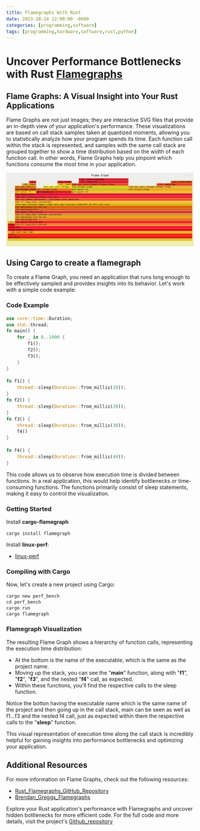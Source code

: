 ```yaml
---
title: Flamegraphs With Rust
date: 2023-10-24 12:00:00 -0600
categories: [programming,software]
tags: [programming,hardware,software,rust,python]
---
```

# Uncover Performance Bottlenecks with Rust [Flamegraphs](https://www.brendangregg.com/flamegraphs.html)

## Flame Graphs: A Visual Insight into Your Rust Applications

Flame Graphs are not just images; they are interactive SVG files that provide an in-depth view of your application's performance. These visualizations are based on call stack samples taken at quantized moments, allowing you to statistically analyze how your program spends its time. Each function call within the stack is represented, and samples with the same call stack are grouped together to show a time distribution based on the width of each function call. In other words, Flame Graphs help you pinpoint which functions consume the most time in your application.

![Flame Graph](/assets/images/flamegraph.svg)

<p><object data="/assets/images/flamegraph.svg" type="image/svg+xml" width=900 height=522>
</object></p>

## Using Cargo to create a flamegraph

To create a Flame Graph, you need an application that runs long enough to be effectively sampled and provides insights into its behavior. Let's work with a simple code example:

### Code Example
```rust
use core::time::Duration;
use std::thread;
fn main() {
    for _ in 0..1000 {
        f1();
        f2();
        f3();
    }
}

fn f1() {
    thread::sleep(Duration::from_millis(10));
}
fn f2() {
    thread::sleep(Duration::from_millis(20));
}
fn f3() {
    thread::sleep(Duration::from_millis(30));
    f4()
}

fn f4() {
    thread::sleep(Duration::from_millis(40));
}

```
This code allows us to observe how execution time is divided between functions. In a real application, this would help identify bottlenecks or time-consuming functions. The functions primarily consist of sleep statements, making it easy to control the visualization.

### Getting Started

Install __cargo-flamegraph__

```
cargo install flamegraph
```

Install __linux-perf__:

* [linux-perf](https://www.swift.org/server/guides/linux-perf.html)

### Compiling with Cargo

Now, let's create a new project using Cargo:


```
cargo new perf_bench
cd perf_bench
cargo run
cargo flamegraph
```


### Flamegraph Visualization

The resulting Flame Graph shows a hierarchy of function calls, representing the execution time distribution:

* At the bottom is the name of the executable, which is the same as the project name.
* Moving up the stack, you can see the "__main__" function, along with "__f1__", "__f2__", "__f3__", and the nested "__f4__" call, as expected.
* Within these functions, you'll find the respective calls to the sleep function.

Notice the botton having the executable name which is the same name of the project and then going up in the call stack, main can be seen as well as f1...f3 and the nested f4 call, just as expected within them the respective calls to the "__sleep__" function.

This visual representation of execution time along the call stack is incredibly helpful for gaining insights into performance bottlenecks and optimizing your application.

## Additional Resources
For more information on Flame Graphs, check out the following resources:

* [Rust_Flamegraphs_GitHub_Repository](https://github.com/flamegraph-rs/flamegraph#systems-performance-work-guided-by-flamegraphs)
* [Brendan_Greggs_Flamegraphs](https://chat.openai.com/c/41615698-1fc1-4654-9637-5d5aa5f88720#:~:text=Brendan%20Gregg%27s%20Flamegraphs)

Explore your Rust application's performance with Flamegraphs and uncover hidden bottlenecks for more efficient code. For the full code and more details, visit the project's [Github_repository](https://github.com/flamegraph-rs/flamegraph#systems-performance-work-guided-by-flamegraphs)
